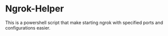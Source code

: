 # Ngrok-Helper
This is a powershell script that make starting ngrok with specified ports and configurations easier.

